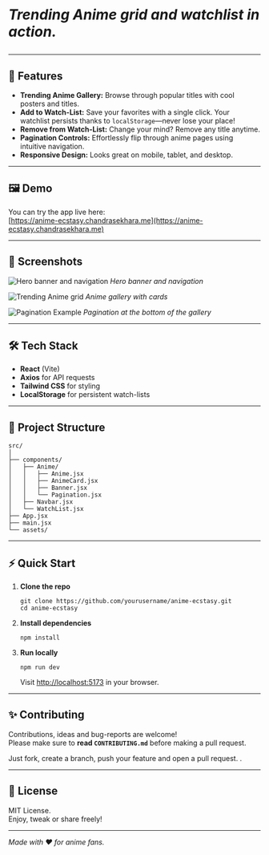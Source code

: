 

<h1 align="center> Anime Ecstasy 🎬 </h1>

Welcome to **Anime Ecstasy** – your browser’s new home for discovering, organizing, and binging on trending anime!  
This project is a simple and fun React-based website where you can browse popular anime, view details, and manage your personal “Watch-list” right from your browser.

![Project preview](image-2.png)
*Trending Anime grid and watchlist in action.*

---

## 🚀 Features

- **Trending Anime Gallery:** Browse through popular titles with cool posters and titles.
- **Add to Watch-List:** Save your favorites with a single click. Your watchlist persists thanks to `localStorage`—never lose your place!
- **Remove from Watch-List:** Change your mind? Remove any title anytime.
- **Pagination Controls:** Effortlessly flip through anime pages using intuitive navigation.
- **Responsive Design:** Looks great on mobile, tablet, and desktop.

---

## 🖼️ Demo

You can try the app live here:  
[https://anime-ecstasy.chandrasekhara.me](https://anime-ecstasy.chandrasekhara.me)

---

## 📸 Screenshots

![Hero banner and navigation](image.png)
*Hero banner and navigation*

![Trending Anime grid](image-1.png)
*Anime gallery with cards*

![Pagination Example](image-3.png)
*Pagination at the bottom of the gallery*

---

## 🛠️ Tech Stack

- **React** (Vite)
- **Axios** for API requests
- **Tailwind CSS** for styling
- **LocalStorage** for persistent watch-lists

---

## 📂 Project Structure

```
src/
│
├── components/
│   ├── Anime/
│   │   ├── Anime.jsx
│   │   ├── AnimeCard.jsx
│   │   ├── Banner.jsx
│   │   └── Pagination.jsx
│   ├── Navbar.jsx
│   └── WatchList.jsx
├── App.jsx
├── main.jsx
└── assets/
```

---

## ⚡ Quick Start

1. **Clone the repo**
    ```
    git clone https://github.com/yourusername/anime-ecstasy.git
    cd anime-ecstasy
    ```

2. **Install dependencies**
    ```
    npm install
    ```

3. **Run locally**
    ```
    npm run dev
    ```
    Visit [http://localhost:5173](http://localhost:5173) in your browser.

---

## ✨ Contributing

Contributions, ideas and bug-reports are welcome!  
Please make sure to **read `CONTRIBUTING.md`** before making a pull request.

Just fork, create a branch, push your feature and open a pull request.
.

---

## 📄 License

MIT License.  
Enjoy, tweak or share freely!

---

*Made with ❤️ for anime fans.*


